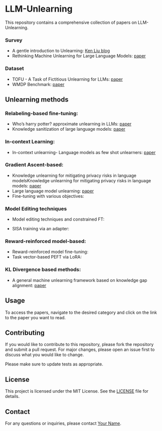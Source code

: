 # LLM-Unlearning

This repository contains a comprehensive collection of papers on LLM-Unlearning.


### Survey

- A gentle introduction to Unlearning: [Ken Liu blog](https://ai.stanford.edu/~kzliu/blog/unlearning)
- Rethinking Machine Unlearning for Large Language Models: [paper](https://arxiv.org/abs/2402.08787)

### Dataset

- TOFU - A Task of Fictitious Unlearning for LLMs: [paper](https://arxiv.org/pdf/2401.06121)
- WMDP Benchmark: [paper](https://www.wmdp.ai/)

## Unlearning methods

### Relabeling-based fine-tuning:

- Who’s harry potter? approximate unlearning in LLMs: [paper](https://arxiv.org/abs/2310.02238)
- Knowledge sanitization of large language models: [paper](https://arxiv.org/abs/2309.11852)

### In-context Learning:

- In-context unlearning- Language models as few shot unlearners: [paper](https://arxiv.org/abs/2310.07579)

### Gradient Ascent-based:

- Knowledge unlearning for mitigating privacy risks in language modelsKnowledge unlearning for mitigating
privacy risks in language models: [paper](https://arxiv.org/abs/2210.01504)
- Large language model unlearning: [paper](https://arxiv.org/pdf/2310.10683)
- Fine-tuning with various objectives: []()

### Model Editing techniques
- Model editing techniques and constrained FT: []()

- SISA training via an adapter: []()

### Reward-reinforced model-based:

- Reward-reinforced model fine-tuning: []()
- Task vector-based PEFT via LoRA: []()

### KL Divergence based methods:
-  A general machine unlearning framework based on knowledge gap alignment: [paper](https://arxiv.org/abs/2305.06535)
## Usage

To access the papers, navigate to the desired category and click on the link to the paper you want to read.

## Contributing

If you would like to contribute to this repository, please fork the repository and submit a pull request. For major changes, please open an issue first to discuss what you would like to change.

Please make sure to update tests as appropriate.

## License

This project is licensed under the MIT License. See the [LICENSE](LICENSE) file for details.

## Contact

For any questions or inquiries, please contact [Your Name](mailto:your-email@example.com).
